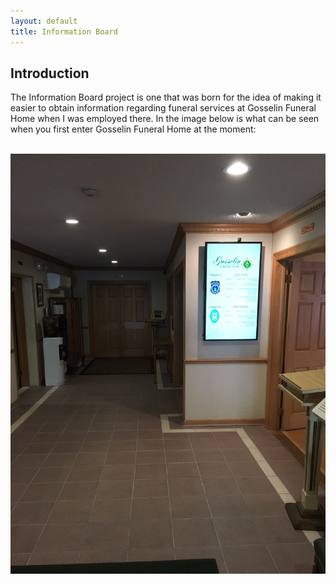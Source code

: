 ```yaml
---
layout: default
title: Information Board
---
```


## Introduction

The Information Board project is one that was born for the idea of making it
easier to obtain information regarding funeral services at Gosselin Funeral
Home when I was employed there. In the image below is what can be seen when
you first enter Gosselin Funeral Home at the moment:

<br/>
<div class="row">
    <img max-width="80%" class="img-responsive" src="./img/information_board.png">
</div>
<br/>


